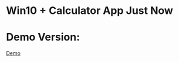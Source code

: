 # Win10 + Calculator App Just Now
<h1>Demo Version:</h1>
<a href="https://lionprogram.github.io/Win10/index.html" title="Demo Version">Demo</a>

 
